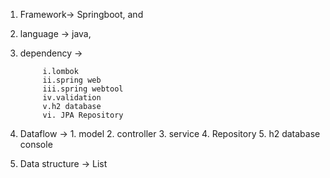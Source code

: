 1. Framework-> Springboot, and
2. language -> java,
3. dependency -> 
            
            i.lombok
            ii.spring web 
            iii.spring webtool
            iv.validation
            v.h2 database
            vi. JPA Repository
4. Dataflow -> 
        1. model
        2. controller
        3. service
        4. Repository
        5. h2 database console
5. Data structure -> List
